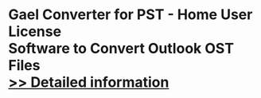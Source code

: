 # Gael Converter for PST - Home User License<br />Software to Convert Outlook OST Files<br />[>> Detailed information](https://secure.shareit.com/shareit/product.html?productid=300962548&affiliateid=200057808)